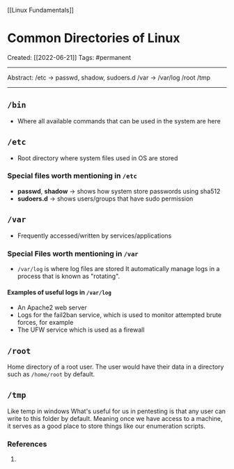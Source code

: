 [[Linux Fundamentals]]

# Common Directories of Linux
Created:  [[2022-06-21]]
Tags: #permanent 

---
Abstract:
/etc -> passwd, shadow, sudoers.d
/var -> /var/log
/root
/tmp 

---
## `/bin`
- Where all available commands that can be used in the system are here


## `/etc`

- Root directory where system files used in OS are stored
### Special files worth mentioning in `/etc`
- **passwd**, **shadow** -> shows how system store passwords using sha512
- **sudoers.d** -> shows users/groups that have sudo permission


## `/var`
- Frequently accessed/written by services/applications
### Special Files worth mentioning in `/var`
- `/var/log` is where log files are stored
It automatically manage logs in a process that is known as "rotating".

#### Examples of useful logs in `/var/log`
-   An Apache2 web server
-   Logs for the fail2ban service, which is used to monitor attempted brute forces, for example
-   The UFW service which is used as a firewall


## `/root`
Home directory of a root user. The user would have their data in a directory such as `/home/root` by default.



## `/tmp`
Like temp in windows
What's useful for us in pentesting is that any user can write to this folder by default. Meaning once we have access to a machine, it serves as a good place to store things like our enumeration scripts. 















### References
1. 